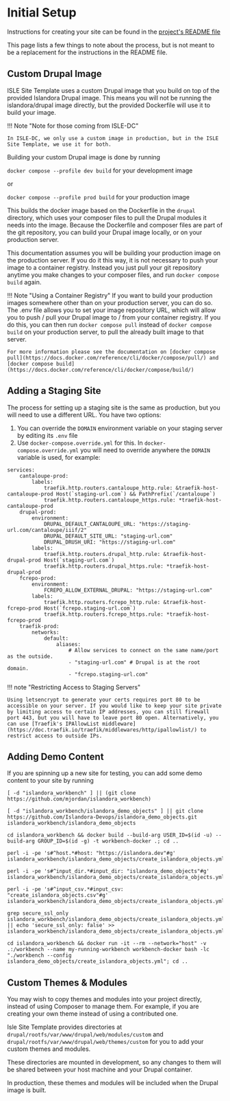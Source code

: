 # Initial Setup

Instructions for creating your site can be found in the [project's README file](https://github.com/Islandora-Devops/isle-site-template)

This page lists a few things to note about the process, but is not meant to be a replacement for the instructions in the README file.

## Custom Drupal Image

ISLE Site Template uses a custom Drupal image that you build on top of the provided Islandora Drupal image. This means you will not be running the islandora/drupal image directly, but the provided Dockerfile will use it to build your image.

!!! Note "Note for those coming from ISLE-DC"

    In ISLE-DC, we only use a custom image in production, but in the ISLE Site Template, we use it for both.

Building your custom Drupal image is done by running

`docker compose --profile dev build` for your development image

or

`docker compose --profile prod build` for your production image

This builds the docker image based on the Dockerfile in the `drupal` directory, which uses your composer files to pull the Drupal modules it needs into the image. Because the Dockerfile and composer files are part of the git repository, you can build your Drupal image locally, or on your production server.

This documentation assumes you will be building your production image on the production server. If you do it this way, it is not necessary to push your image to a container registry. Instead you just pull your git repository anytime you make changes to your composer files, and run `docker compose build` again.

!!! Note "Using a Container Registry"
    If you want to build your production images somewhere other than on your production server, you can do so. The .env file allows you to set your image repository URL, which will allow you to push / pull your Drupal image to / from your container registry. If you do this, you can then run `docker compose pull` instead of `docker compose build` on your production server, to pull the already built image to that server.

    For more information please see the documentation on [docker compose pull](https://docs.docker.com/reference/cli/docker/compose/pull/) and [docker compose build](https://docs.docker.com/reference/cli/docker/compose/build/)

## Adding a Staging Site

The process for setting up a staging site is the same as production, but you will need to use a different URL. You have two options:

1. You can override the `DOMAIN` environment variable on your staging server by editing its `.env` file
2. Use `docker-compose.override.yml` for this. In `docker-compose.override.yml` you will need to override anywhere the `DOMAIN` variable is used, for example:

```
services:
    cantaloupe-prod:
        labels:
            traefik.http.routers.cantaloupe_http.rule: &traefik-host-cantaloupe-prod Host(`staging-url.com`) && PathPrefix(`/cantaloupe`)
            traefik.http.routers.cantaloupe_https.rule: *traefik-host-cantaloupe-prod
    drupal-prod:
        environment:
            DRUPAL_DEFAULT_CANTALOUPE_URL: "https://staging-url.com/cantaloupe/iiif/2"
            DRUPAL_DEFAULT_SITE_URL: "staging-url.com"
            DRUPAL_DRUSH_URI: "https://staging-url.com"
        labels:
            traefik.http.routers.drupal_http.rule: &traefik-host-drupal-prod Host(`staging-url.com`)
            traefik.http.routers.drupal_https.rule: *traefik-host-drupal-prod
    fcrepo-prod:
        environment:
            FCREPO_ALLOW_EXTERNAL_DRUPAL: "https://staging-url.com"
        labels:
            traefik.http.routers.fcrepo_http.rule: &traefik-host-fcrepo-prod Host(`fcrepo.staging-url.com`)
            traefik.http.routers.fcrepo_https.rule: *traefik-host-fcrepo-prod
    traefik-prod:
        networks:
            default:
                aliases:
                    # Allow services to connect on the same name/port as the outside.
                    - "staging-url.com" # Drupal is at the root domain.
                    - "fcrepo.staging-url.com"
```

!!! note "Restricting Access to Staging Servers"

    Using letsencrypt to generate your certs requires port 80 to be accessible on your server. If you would like to keep your site private by limiting access to certain IP addresses, you can still firewall port 443, but you will have to leave port 80 open. Alternatively, you can use [Traefik's IPAllowList middleware](https://doc.traefik.io/traefik/middlewares/http/ipallowlist/) to restrict access to outside IPs.

## Adding Demo Content

If you are spinning up a new site for testing, you can add some demo content to your site by running
```
[ -d "islandora_workbench" ] || (git clone https://github.com/mjordan/islandora_workbench)

[ -d "islandora_workbench/islandora_demo_objects" ] || git clone https://github.com/Islandora-Devops/islandora_demo_objects.git islandora_workbench/islandora_demo_objects

cd islandora_workbench && docker build --build-arg USER_ID=$(id -u) --build-arg GROUP_ID=$(id -g) -t workbench-docker .; cd ..

perl -i -pe 's#^host.*#host: "https://islandora.dev"#g' islandora_workbench/islandora_demo_objects/create_islandora_objects.yml

perl -i -pe 's#^input_dir.*#input_dir: "islandora_demo_objects"#g' islandora_workbench/islandora_demo_objects/create_islandora_objects.yml

perl -i -pe 's#^input_csv.*#input_csv: "create_islandora_objects.csv"#g' islandora_workbench/islandora_demo_objects/create_islandora_objects.yml

grep secure_ssl_only islandora_workbench/islandora_demo_objects/create_islandora_objects.yml || echo 'secure_ssl_only: false' >> islandora_workbench/islandora_demo_objects/create_islandora_objects.yml

cd islandora_workbench && docker run -it --rm --network="host" -v .:/workbench --name my-running-workbench workbench-docker bash -lc "./workbench --config islandora_demo_objects/create_islandora_objects.yml"; cd ..
```

## Custom Themes & Modules

You may wish to copy themes and modules into your project directly, instead of using Composer to manage them. For example, if you are creating your own theme instead of using a contributed one.

Isle Site Template provides directories at `drupal/rootfs/var/www/drupal/web/modules/custom` and `drupal/rootfs/var/www/drupal/web/themes/custom` for you to add your custom themes and modules.

These directories are mounted in development, so any changes to them will be shared between your host machine and your Drupal container.

In production, these themes and modules will be included when the Drupal image is built.

